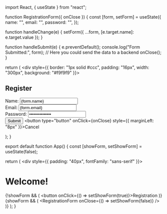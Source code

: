 import React, { useState } from "react";

function RegistrationForm({ onClose }) {
  const [form, setForm] = useState({
    name: "",
    email: "",
    password: "",
  });

  function handleChange(e) {
    setForm({ ...form, [e.target.name]: e.target.value });
  }

  function handleSubmit(e) {
    e.preventDefault();
    console.log("Form Submitted:", form);
    // Here you could send the data to a backend
    onClose();
  }

  return (
    <div style={{ border: "1px solid #ccc", padding: "16px", width: "300px", background: "#f9f9f9" }}>
      <h2>Register</h2>
      <form onSubmit={handleSubmit}>
        <div>
          <label>
            Name:
            <input type="text" name="name" value={form.name} onChange={handleChange} required />
          </label>
        </div>
        <div>
          <label>
            Email:
            <input type="email" name="email" value={form.email} onChange={handleChange} required />
          </label>
        </div>
        <div>
          <label>
            Password:
            <input type="password" name="password" value={form.password} onChange={handleChange} required />
          </label>
        </div>
        <button type="submit">Submit</button>
        <button type="button" onClick={onClose} style={{ marginLeft: "8px" }}>Cancel</button>
      </form>
    </div>
  );
}

export default function App() {
  const [showForm, setShowForm] = useState(false);

  return (
    <div style={{ padding: "40px", fontFamily: "sans-serif" }}>
      <h1>Welcome!</h1>
      {!showForm && (
        <button onClick={() => setShowForm(true)}>Registration</button>
      )}
      {showForm && (
        <RegistrationForm onClose={() => setShowForm(false)} />
      )}
    </div>
  );
}

